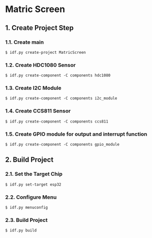# Matric Screen

## 1. Create Project Step
### 1.1. Create main
```shell
$ idf.py create-project MatricScreen 
```

### 1.2. Create HDC1080 Sensor

```shell
$ idf.py create-component -C components hdc1080 
```

### 1.3. Create I2C Module

```shell
$ idf.py create-component -C components i2c_module
```

### 1.4. Create CCS811 Sensor
```shell
$ idf.py create-component -C components ccs811
```

### 1.5. Create GPIO module for output and interrupt function
```shell
$ idf.py create-component -C components gpio_module
```

## 2. Build Project
### 2.1. Set the Target Chip
```shell
$ idf.py set-target esp32
```

### 2.2. Configure Menu 
```shell
$ idf.py menuconfig
```

### 2.3. Build Project
```shell
$ idf.py build
```
